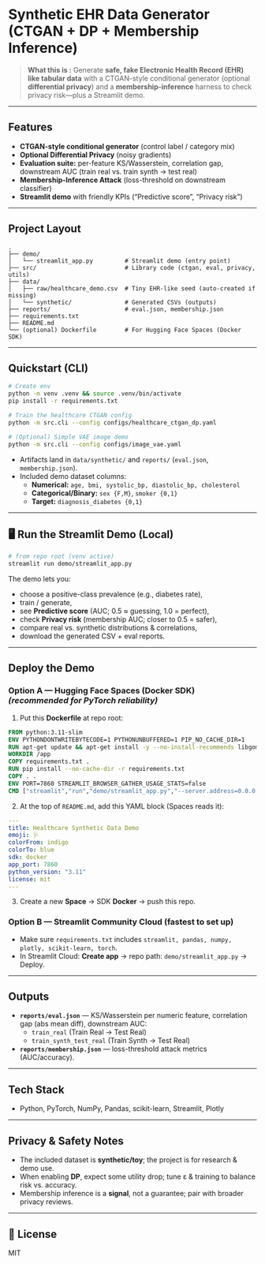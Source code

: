 # Synthetic EHR Data Generator (CTGAN + DP + Membership Inference)

> **What this is :** Generate **safe, fake Electronic Health Record (EHR) like tabular data** with a CTGAN-style conditional generator (optional **differential privacy**) and a **membership-inference** harness to check privacy risk—plus a Streamlit demo.

---

## Features

- **CTGAN-style conditional generator** (control label / category mix)
- **Optional Differential Privacy** (noisy gradients)
- **Evaluation suite:** per-feature KS/Wasserstein, correlation gap, downstream AUC (train real vs. train synth → test real)
- **Membership-Inference Attack** (loss-threshold on downstream classifier)
- **Streamlit demo** with friendly KPIs (“Predictive score”, “Privacy risk”)

---

## Project Layout

```
.
├── demo/
│   └── streamlit_app.py         # Streamlit demo (entry point)
├── src/                         # Library code (ctgan, eval, privacy, utils)
├── data/
│   ├── raw/healthcare_demo.csv  # Tiny EHR-like seed (auto-created if missing)
│   └── synthetic/               # Generated CSVs (outputs)
├── reports/                     # eval.json, membership.json
├── requirements.txt
├── README.md
└── (optional) Dockerfile        # For Hugging Face Spaces (Docker SDK)
```

---

## Quickstart (CLI)

```bash
# Create env
python -m venv .venv && source .venv/bin/activate
pip install -r requirements.txt

# Train the healthcare CTGAN config
python -m src.cli --config configs/healthcare_ctgan_dp.yaml

# (Optional) Simple VAE image demo
python -m src.cli --config configs/image_vae.yaml
```

- Artifacts land in `data/synthetic/` and `reports/` (`eval.json`, `membership.json`).
- Included demo dataset columns:
  - **Numerical:** `age, bmi, systolic_bp, diastolic_bp, cholesterol`
  - **Categorical/Binary:** `sex {F,M}`, `smoker {0,1}`
  - **Target:** `diagnosis_diabetes {0,1}`

---

## 🖥️ Run the Streamlit Demo (Local)

```bash
# from repo root (venv active)
streamlit run demo/streamlit_app.py
```

The demo lets you:

- choose a positive-class prevalence (e.g., diabetes rate),
- train / generate,
- see **Predictive score** (AUC; 0.5 ≈ guessing, 1.0 = perfect),
- check **Privacy risk** (membership AUC; closer to 0.5 = safer),
- compare real vs. synthetic distributions & correlations,
- download the generated CSV + eval reports.

---

## Deploy the Demo

### Option A — **Hugging Face Spaces (Docker SDK)** _(recommended for PyTorch reliability)_

1. Put this **Dockerfile** at repo root:

```dockerfile
FROM python:3.11-slim
ENV PYTHONDONTWRITEBYTECODE=1 PYTHONUNBUFFERED=1 PIP_NO_CACHE_DIR=1
RUN apt-get update && apt-get install -y --no-install-recommends libgomp1 && rm -rf /var/lib/apt/lists/*
WORKDIR /app
COPY requirements.txt .
RUN pip install --no-cache-dir -r requirements.txt
COPY . .
ENV PORT=7860 STREAMLIT_BROWSER_GATHER_USAGE_STATS=false
CMD ["streamlit","run","demo/streamlit_app.py","--server.address=0.0.0.0","--server.port=${PORT}"]
```

2. At the top of `README.md`, add this YAML block (Spaces reads it):

```yaml
---
title: Healthcare Synthetic Data Demo
emoji: 🩺
colorFrom: indigo
colorTo: blue
sdk: docker
app_port: 7860
python_version: "3.11"
license: mit
---
```

3. Create a new **Space** → SDK **Docker** → push this repo.

### Option B — **Streamlit Community Cloud** (fastest to set up)

- Make sure `requirements.txt` includes `streamlit, pandas, numpy, plotly, scikit-learn, torch`.
- In Streamlit Cloud: **Create app** → repo path: `demo/streamlit_app.py` → Deploy.

---

## Outputs

- **`reports/eval.json`** — KS/Wasserstein per numeric feature, correlation gap (abs mean diff), downstream AUC:
  - `train_real` (Train Real → Test Real)
  - `train_synth_test_real` (Train Synth → Test Real)
- **`reports/membership.json`** — loss-threshold attack metrics (AUC/accuracy).

---

## Tech Stack

- Python, PyTorch, NumPy, Pandas, scikit-learn, Streamlit, Plotly

---

## Privacy & Safety Notes

- The included dataset is **synthetic/toy**; the project is for research & demo use.
- When enabling **DP**, expect some utility drop; tune ε & training to balance risk vs. accuracy.
- Membership inference is a **signal**, not a guarantee; pair with broader privacy reviews.

---

## 📜 License

MIT
